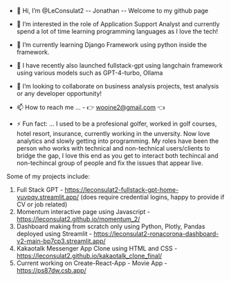 - 👋 Hi, I’m @LeConsulat2 -- Jonathan -- Welcome to my github page
- 👀 I’m interested in the role of Application Support Analyst and currently spend a lot of time learning programming languages as I love the tech!
- 🌱 I’m currently learning Django Framework using python inside the framework.
- 📖 I have recently also launched fullstack-gpt using langchain framework using various models such as GPT-4-turbo, Ollama
- 💞️ I’m looking to collaborate on business analysis projects, test analysis or any developer opportunity!
- 📫 How to reach me ... - 👉 wooine2@gmail.com 👈

- ⚡ Fun fact: ... I used to be a profesional golfer, worked in golf courses, hotel resort, insurance, currently working in the unversity. 
                    Now love analytics and slowly getting into programming. 
                    My roles have been the person who works with technical and non-technical users/clients to bridge the gap,
                   I love this end as you get to interact both techincal and non-techincal group of people and fix the issues that appear live.

Some of my projects include:

1. Full Stack GPT - https://leconsulat2-fullstack-gpt-home-yuvpqy.streamlit.app/ (does require credential logins, happy to provide if CV or job related)
2. Momentum interactive page using Javascript - https://leconsulat2.github.io/momentum_2/
3. Dashboard making from scratch only using Python, Plotly, Pandas deployed using Streamlit - https://leconsulat2-ronacorona-dashboard-v2-main-bp7cp3.streamlit.app/
4. Kakaotalk Messenger App Clone using HTML and CSS - https://leconsulat2.github.io/kakaotalk_clone_final/
5. Current working on Create-React-App - Movie App - https://ps87dw.csb.app/

<!---
LeConsulat2/LeConsulat2 is a ✨ special ✨ repository because its `README.md` (this file) appears on your GitHub profile.
You can click the Preview link to take a look at your changes.
--->
